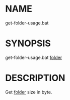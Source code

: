# NAME
get-folder-usage.bat

# SYNOPSIS
get-folder-usage.bat <u>folder</u>

# DESCRIPTION
Get <u>folder</u> size in byte. 




